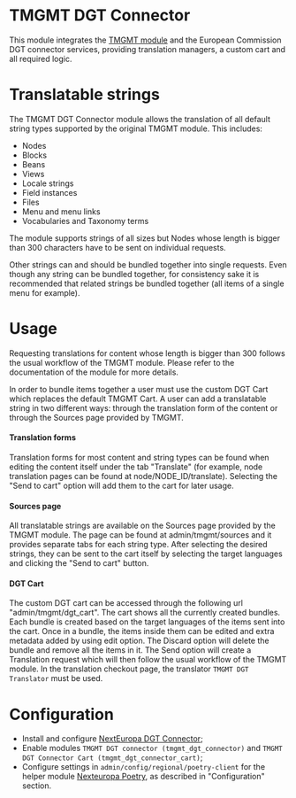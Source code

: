 TMGMT DGT Connector
===================
This module integrates the [TMGMT module](https://www.drupal.org/project/tmgmt) 
and the European Commission DGT connector services, providing translation managers,
a custom cart and all required logic.

# Translatable strings

The TMGMT DGT Connector module allows the translation of all default string types
supported by the original TMGMT module. This includes:
* Nodes
* Blocks
* Beans
* Views
* Locale strings
* Field instances
* Files
* Menu and menu links
* Vocabularies and Taxonomy terms

The module supports strings of all sizes but Nodes whose length is bigger
than 300 characters have to be sent on individual requests.

Other strings can and should be bundled together into single requests.
Even though any string can be bundled together, for consistency sake it is recommended
that related strings be bundled together (all items of a single menu for example).


# Usage

Requesting translations for content whose length is bigger than 300 follows the usual workflow
of the TMGMT module. Please refer to the documentation of the module for more details.

In order to bundle items together a user must use the custom DGT Cart which replaces the
default TMGMT Cart.
A user can add a translatable string in two different ways: through the translation form
of the content or through the Sources page provided by TMGMT.

#### Translation forms
Translation forms for most content and string types 
can be found when editing the content itself under the tab "Translate" (for example,
node translation pages can be found at node/NODE_ID/translate).
Selecting the "Send to cart" option will add them to the cart for later usage.

#### Sources page
All translatable strings are available on the Sources page provided by the TMGMT module.
The page can be found at admin/tmgmt/sources and it provides separate tabs for each
string type.
After selecting the desired strings, they can be sent to the cart itself by selecting the target
languages and clicking the "Send to cart" button.

#### DGT Cart

The custom DGT cart can be accessed through the following url "admin/tmgmt/dgt_cart".
The cart shows all the currently created bundles.
Each bundle is created based on the target languages of the items sent into the cart.
Once in a bundle, the items inside them can be edited and extra metadata added by using
edit option.
The Discard option will delete the bundle and remove all the items in it.
The Send option will create a Translation request which will then follow the usual workflow
of the TMGMT module.
In the translation checkout page, the translator ```TMGMT DGT Translator``` must be used.

# Configuration

* Install and configure [NextEuropa DGT Connector](https://github.com/ec-europa/platform-dev/tree/master/profiles/common/modules/features/nexteuropa_dgt_connector);
* Enable modules ```TMGMT DGT connector (tmgmt_dgt_connector)``` and ```TMGMT DGT Connector Cart (tmgmt_dgt_connector_cart)```;
* Configure settings in ```admin/config/regional/poetry-client``` for the helper module
[Nexteuropa Poetry](https://github.com/ec-europa/nexteuropa_poetry#configuration),
as described in "Configuration" section.
